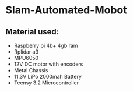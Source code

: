 # Slam-Automated-Mobot

## Material used:

- Raspberry pi 4b+ 4gb ram
- Rplidar a3
- MPU6050
- 12V DC motor with encoders
- Metal Chassis
- 11.3V LiPo 2000mah Battery
- Teensy 3.2 Microcontroller

